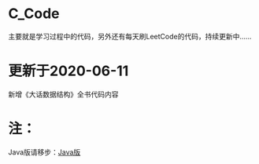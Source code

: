 # C_Code
主要就是学习过程中的代码，另外还有每天刷LeetCode的代码，持续更新中......
# 更新于2020-06-11
新增《大话数据结构》全书代码内容
# 注：  
Java版请移步：[Java版](https://github.com/IronmanJay/LeetCode)
